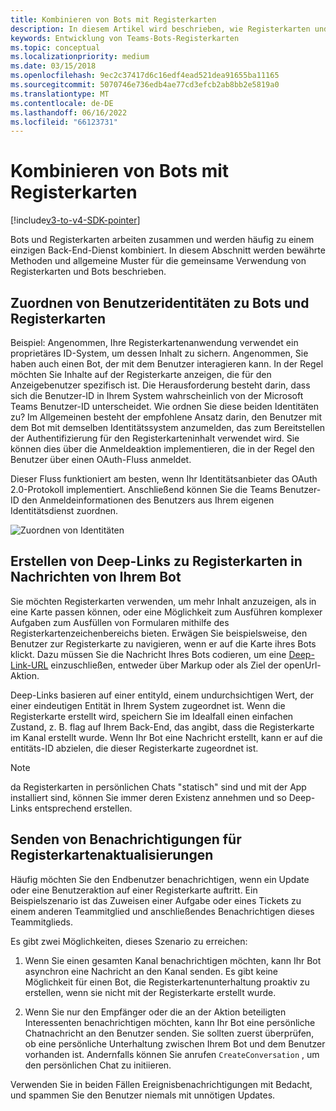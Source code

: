 ```yaml
---
title: Kombinieren von Bots mit Registerkarten
description: In diesem Artikel wird beschrieben, wie Registerkarten und Bots zusammen verwendet werden.
keywords: Entwicklung von Teams-Bots-Registerkarten
ms.topic: conceptual
ms.localizationpriority: medium
ms.date: 03/15/2018
ms.openlocfilehash: 9ec2c37417d6c16edf4ead521dea91655ba11165
ms.sourcegitcommit: 5070746e736edb4ae77cd3efcb2ab8bb2e5819a0
ms.translationtype: MT
ms.contentlocale: de-DE
ms.lasthandoff: 06/16/2022
ms.locfileid: "66123731"
---
```

# <a name="combine-bots-with-tabs"></a>Kombinieren von Bots mit Registerkarten

[!include[v3-to-v4-SDK-pointer](~/includes/v3-to-v4-pointer-bots.md)]

Bots und Registerkarten arbeiten zusammen und werden häufig zu einem einzigen Back-End-Dienst kombiniert. In diesem Abschnitt werden bewährte Methoden und allgemeine Muster für die gemeinsame Verwendung von Registerkarten und Bots beschrieben.

## <a name="associating-user-identities-across-bot-and-tab"></a>Zuordnen von Benutzeridentitäten zu Bots und Registerkarten

Beispiel: Angenommen, Ihre Registerkartenanwendung verwendet ein proprietäres ID-System, um dessen Inhalt zu sichern. Angenommen, Sie haben auch einen Bot, der mit dem Benutzer interagieren kann. In der Regel möchten Sie Inhalte auf der Registerkarte anzeigen, die für den Anzeigebenutzer spezifisch ist. Die Herausforderung besteht darin, dass sich die Benutzer-ID in Ihrem System wahrscheinlich von der Microsoft Teams Benutzer-ID unterscheidet. Wie ordnen Sie diese beiden Identitäten zu?
Im Allgemeinen besteht der empfohlene Ansatz darin, den Benutzer mit dem Bot mit demselben Identitätssystem anzumelden, das zum Bereitstellen der Authentifizierung für den Registerkarteninhalt verwendet wird. Sie können dies über die Anmeldeaktion implementieren, die in der Regel den Benutzer über einen OAuth-Fluss anmeldet.

Dieser Fluss funktioniert am besten, wenn Ihr Identitätsanbieter das OAuth 2.0-Protokoll implementiert. Anschließend können Sie die Teams Benutzer-ID den Anmeldeinformationen des Benutzers aus Ihrem eigenen Identitätsdienst zuordnen.

   ![Zuordnen von Identitäten](~/assets/images/bots/associating_contexts.png)

## <a name="constructing-deep-links-to-tabs-in-messages-from-your-bot"></a>Erstellen von Deep-Links zu Registerkarten in Nachrichten von Ihrem Bot

Sie möchten Registerkarten verwenden, um mehr Inhalt anzuzeigen, als in eine Karte passen können, oder eine Möglichkeit zum Ausführen komplexer Aufgaben zum Ausfüllen von Formularen mithilfe des Registerkartenzeichenbereichs bieten. Erwägen Sie beispielsweise, den Benutzer zur Registerkarte zu navigieren, wenn er auf die Karte ihres Bots klickt. Dazu müssen Sie die Nachricht Ihres Bots codieren, um eine [Deep-Link-URL](~/concepts/build-and-test/deep-links.md) einzuschließen, entweder über Markup oder als Ziel der openUrl-Aktion.

Deep-Links basieren auf einer entityId, einem undurchsichtigen Wert, der einer eindeutigen Entität in Ihrem System zugeordnet ist. Wenn die Registerkarte erstellt wird, speichern Sie im Idealfall einen einfachen Zustand, z. B. flag auf Ihrem Back-End, das angibt, dass die Registerkarte im Kanal erstellt wurde. Wenn Ihr Bot eine Nachricht erstellt, kann er auf die entitäts-ID abzielen, die dieser Registerkarte zugeordnet ist.

> [!NOTE]
> da Registerkarten in persönlichen Chats "statisch" sind und mit der App installiert sind, können Sie immer deren Existenz annehmen und so Deep-Links entsprechend erstellen.

## <a name="sending-notifications-for-tab-updates"></a>Senden von Benachrichtigungen für Registerkartenaktualisierungen

Häufig möchten Sie den Endbenutzer benachrichtigen, wenn ein Update oder eine Benutzeraktion auf einer Registerkarte auftritt. Ein Beispielszenario ist das Zuweisen einer Aufgabe oder eines Tickets zu einem anderen Teammitglied und anschließendes Benachrichtigen dieses Teammitglieds.

Es gibt zwei Möglichkeiten, dieses Szenario zu erreichen:

1. Wenn Sie einen gesamten Kanal benachrichtigen möchten, kann Ihr Bot asynchron eine Nachricht an den Kanal senden. Es gibt keine Möglichkeit für einen Bot, die Registerkartenunterhaltung proaktiv zu erstellen, wenn sie nicht mit der Registerkarte erstellt wurde.

2. Wenn Sie nur den Empfänger oder die an der Aktion beteiligten Interessenten benachrichtigen möchten, kann Ihr Bot eine persönliche Chatnachricht an den Benutzer senden. Sie sollten zuerst überprüfen, ob eine persönliche Unterhaltung zwischen Ihrem Bot und dem Benutzer vorhanden ist. Andernfalls können Sie anrufen `CreateConversation` , um den persönlichen Chat zu initiieren.

Verwenden Sie in beiden Fällen Ereignisbenachrichtigungen mit Bedacht, und spammen Sie den Benutzer niemals mit unnötigen Updates.
